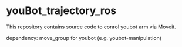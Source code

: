 # youBot_trajectory_ros
This repository contains source code to conrol youbot arm via Moveit.

dependency: move_group for youbot (e.g. youbot-manipulation)
